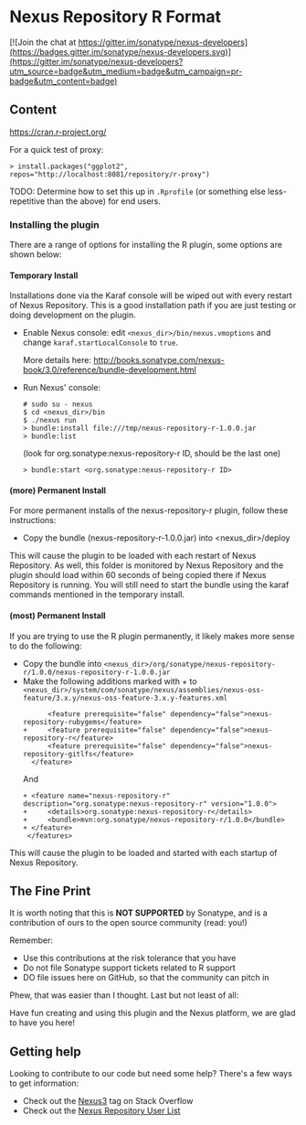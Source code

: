 <!--

    Sonatype Nexus (TM) Open Source Version
    Copyright (c) 2008-present Sonatype, Inc.
    All rights reserved. Includes the third-party code listed at http://links.sonatype.com/products/nexus/oss/attributions.

    This program and the accompanying materials are made available under the terms of the Eclipse Public License Version 1.0,
    which accompanies this distribution and is available at http://www.eclipse.org/legal/epl-v10.html.

    Sonatype Nexus (TM) Professional Version is available from Sonatype, Inc. "Sonatype" and "Sonatype Nexus" are trademarks
    of Sonatype, Inc. Apache Maven is a trademark of the Apache Software Foundation. M2eclipse is a trademark of the
    Eclipse Foundation. All other trademarks are the property of their respective owners.

-->
# Nexus Repository R Format

[![Join the chat at https://gitter.im/sonatype/nexus-developers](https://badges.gitter.im/sonatype/nexus-developers.svg)](https://gitter.im/sonatype/nexus-developers?utm_source=badge&utm_medium=badge&utm_campaign=pr-badge&utm_content=badge)

## Content

https://cran.r-project.org/

For a quick test of proxy:

```
> install.packages("ggplot2", repos="http://localhost:8081/repository/r-proxy")
```

TODO: Determine how to set this up in `.Rprofile` (or something else less-repetitive than the above) for end users.

### Installing the plugin

There are a range of options for installing the R plugin, some options are shown below:

#### Temporary Install

Installations done via the Karaf console will be wiped out with every restart of Nexus Repository. This is a
good installation path if you are just testing or doing development on the plugin.

* Enable Nexus console: edit `<nexus_dir>/bin/nexus.vmoptions` and change `karaf.startLocalConsole`  to `true`.

  More details here: http://books.sonatype.com/nexus-book/3.0/reference/bundle-development.html

* Run Nexus' console:
  ```
  # sudo su - nexus
  $ cd <nexus_dir>/bin
  $ ./nexus run
  > bundle:install file:///tmp/nexus-repository-r-1.0.0.jar
  > bundle:list
  ```
  (look for org.sonatype:nexus-repository-r ID, should be the last one)
  ```
  > bundle:start <org.sonatype:nexus-repository-r ID>
  ```

#### (more) Permanent Install

For more permanent installs of the nexus-repository-r plugin, follow these instructions:

* Copy the bundle (nexus-repository-r-1.0.0.jar) into <nexus_dir>/deploy

This will cause the plugin to be loaded with each restart of Nexus Repository. As well, this folder is monitored
by Nexus Repository and the plugin should load within 60 seconds of being copied there if Nexus Repository
is running. You will still need to start the bundle using the karaf commands mentioned in the temporary install.

#### (most) Permanent Install

If you are trying to use the R plugin permanently, it likely makes more sense to do the following:

* Copy the bundle into `<nexus_dir>/org/sonatype/nexus-repository-r/1.0.0/nexus-repository-r-1.0.0.jar`
* Make the following additions marked with + to `<nexus_dir>/system/com/sonatype/nexus/assemblies/nexus-oss-feature/3.x.y/nexus-oss-feature-3.x.y-features.xml`
   ```
         <feature prerequisite="false" dependency="false">nexus-repository-rubygems</feature>
   +     <feature prerequisite="false" dependency="false">nexus-repository-r</feature>
         <feature prerequisite="false" dependency="false">nexus-repository-gitlfs</feature>
     </feature>
   ```
   And
   ```
   + <feature name="nexus-repository-r" description="org.sonatype:nexus-repository-r" version="1.0.0">
   +     <details>org.sonatype:nexus-repository-r</details>
   +     <bundle>mvn:org.sonatype/nexus-repository-r/1.0.0</bundle>
   + </feature>
    </features>
   ```
This will cause the plugin to be loaded and started with each startup of Nexus Repository.

## The Fine Print

It is worth noting that this is **NOT SUPPORTED** by Sonatype, and is a contribution of ours
to the open source community (read: you!)

Remember:

* Use this contributions at the risk tolerance that you have
* Do not file Sonatype support tickets related to R support
* DO file issues here on GitHub, so that the community can pitch in

Phew, that was easier than I thought. Last but not least of all:

Have fun creating and using this plugin and the Nexus platform, we are glad to have you here!

## Getting help

Looking to contribute to our code but need some help? There's a few ways to get information:

* Check out the [Nexus3](http://stackoverflow.com/questions/tagged/nexus3) tag on Stack Overflow
* Check out the [Nexus Repository User List](https://groups.google.com/a/glists.sonatype.com/forum/?hl=en#!forum/nexus-users)
